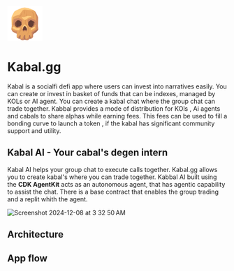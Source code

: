 
<img src="./public/assets/logo.png" width='80'/>

# Kabal.gg
Kabal is a socialfi defi app where users can invest into narratives easily. You can create or invest in basket of funds that can be indexes, managed by KOLs or AI agent. You can create a kabal chat where the group chat can trade together. Kabbal provides a mode of distribution for KOls , Ai agents and cabals to share alphas while earning fees. This fees can be used to fill a bonding curve to launch a token , if the kabal has significant community support and utility.


## Kabal AI - Your cabal's degen intern
Kabal AI helps your group chat to execute calls together. Kabal.gg allows you to create kabal's where you can trade together. Kabbal AI built using the **CDK AgentKit** acts as an autonomous agent, that has agentic capability to assist the chat. There is a base contract that enables the group trading and a replit whith the agent.

<img width="821" alt="Screenshot 2024-12-08 at 3 32 50 AM" src="https://github.com/user-attachments/assets/6fb2cf37-c8f3-460f-9a14-94ab7003635f">


## Architecture

## App flow
